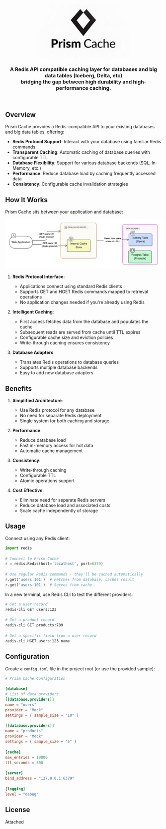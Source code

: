 <div align="center">
<img src="web/PrismCacheLogo.jpg" alt="Prism Cache Logo" width="300"/>
     <h3><strong>A Redis API compatible caching layer for databases and big data tables (Iceberg, Delta, etc) <br/>
          bridging the gap between high durability and high-performance caching.</strong></h3>
</div>
<br/>

## Overview

Prism Cache provides a Redis-compatible API to your existing databases and big data tables, offering:

- **Redis Protocol Support**: Interact with your database using familiar Redis commands
- **Transparent Caching**: Automatic caching of database queries with configurable TTL
- **Database Flexibility**: Support for various database backends (SQL, In-Memory, etc.)
- **Performance**: Reduce database load by caching frequently accessed data
- **Consistency**: Configurable cache invalidation strategies

## How It Works

Prism Cache sits between your application and database:

<div align="center">
<img src="web/diagram.png" alt="Prism Cache Logo"/>
</div>

1. **Redis Protocol Interface**: 
   - Applications connect using standard Redis clients
   - Supports GET and HGET Redis commands mapped to retrieval operations
   - No application changes needed if you're already using Redis

2. **Intelligent Caching**:
   - First access fetches data from the database and populates the cache
   - Subsequent reads are served from cache until TTL expires
   - Configurable cache size and eviction policies
   - Write-through caching ensures consistency

3. **Database Adapters**:
   - Translates Redis operations to database queries
   - Supports multiple database backends
   - Easy to add new database adapters

## Benefits

1. **Simplified Architecture**:
   - Use Redis protocol for any database
   - No need for separate Redis deployment
   - Single system for both caching and storage

2. **Performance**:
   - Reduce database load
   - Fast in-memory access for hot data
   - Automatic cache management

3. **Consistency**:
   - Write-through caching
   - Configurable TTL
   - Atomic operations support

4. **Cost Effective**:
   - Eliminate need for separate Redis servers
   - Reduce database load and associated costs
   - Scale cache independently of storage

## Usage

Connect using any Redis client:

```python
import redis

# Connect to Prism Cache
r = redis.Redis(host='localhost', port=6379)

# Use regular Redis commands - they'll be cached automatically
r.get('users:101')  # Fetches from database, caches result
r.get('users:101')  # Serves from cache

```

In a new terminal, use Redis CLI to test the different providers:
```bash
# Get a user record
redis-cli GET users:123

# Get a product record
redis-cli GET products:789

# Get a specific field from a user record
redis-cli HGET users:123 name
```



## Configuration
   
   Create a `config.toml` file in the project root (or use the provided sample):
   ```toml
   # Prism Cache Configuration

   [database]
   # List of data providers
   [[database.providers]]
   name = "users"
   provider = "Mock"
   settings = { sample_size = "10" }

   [[database.providers]]
   name = "products"
   provider = "Mock"
   settings = { sample_size = "5" }

   [cache]
   max_entries = 10000
   ttl_seconds = 300

   [server]
   bind_address = "127.0.0.1:6379"

   [logging]
   level = "debug"
   ```

## License

Attached 

